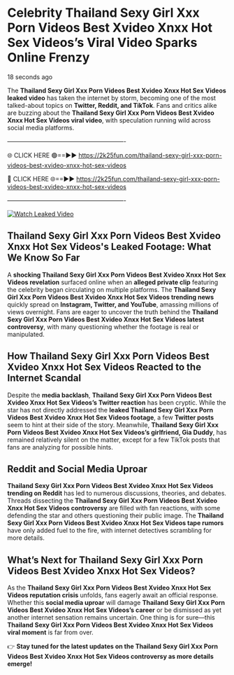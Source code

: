 # Celebrity Thailand Sexy Girl Xxx Porn Videos Best Xvideo Xnxx Hot Sex Videos’s Viral Video Sparks Online Frenzy

18 seconds ago

The **Thailand Sexy Girl Xxx Porn Videos Best Xvideo Xnxx Hot Sex Videos leaked video** has taken the internet by storm, becoming one of the most talked-about topics on **Twitter, Reddit, and TikTok**. Fans and critics alike are buzzing about the **Thailand Sexy Girl Xxx Porn Videos Best Xvideo Xnxx Hot Sex Videos viral video**, with speculation running wild across social media platforms.

———————————————————-

🌐 CLICK HERE 🟢==►► https://2k25fun.com/thailand-sexy-girl-xxx-porn-videos-best-xvideo-xnxx-hot-sex-videos

🔴 CLICK HERE 🌐==►► https://2k25fun.com/thailand-sexy-girl-xxx-porn-videos-best-xvideo-xnxx-hot-sex-videos

———————————————————-

[![Watch Leaked Video](https://miro.medium.com/v2/resize:fit:828/format:webp/1*cilzJN44JGOrTw9NJCrNHA.gif "Watch Leaked Video")](https://2k25fun.com/thailand-sexy-girl-xxx-porn-videos-best-xvideo-xnxx-hot-sex-videos)

## **Thailand Sexy Girl Xxx Porn Videos Best Xvideo Xnxx Hot Sex Videos's Leaked Footage: What We Know So Far**  
A **shocking Thailand Sexy Girl Xxx Porn Videos Best Xvideo Xnxx Hot Sex Videos revelation** surfaced online when an **alleged private clip** featuring the celebrity began circulating on multiple platforms. The **Thailand Sexy Girl Xxx Porn Videos Best Xvideo Xnxx Hot Sex Videos trending news** quickly spread on **Instagram, Twitter, and YouTube**, amassing millions of views overnight. Fans are eager to uncover the truth behind the **Thailand Sexy Girl Xxx Porn Videos Best Xvideo Xnxx Hot Sex Videos latest controversy**, with many questioning whether the footage is real or manipulated.  

## **How Thailand Sexy Girl Xxx Porn Videos Best Xvideo Xnxx Hot Sex Videos Reacted to the Internet Scandal**  
Despite the **media backlash**, **Thailand Sexy Girl Xxx Porn Videos Best Xvideo Xnxx Hot Sex Videos’s Twitter reaction** has been cryptic. While the star has not directly addressed the **leaked Thailand Sexy Girl Xxx Porn Videos Best Xvideo Xnxx Hot Sex Videos footage**, a few **Twitter posts** seem to hint at their side of the story. Meanwhile, **Thailand Sexy Girl Xxx Porn Videos Best Xvideo Xnxx Hot Sex Videos’s girlfriend, Gia Duddy**, has remained relatively silent on the matter, except for a few TikTok posts that fans are analyzing for possible hints.  

## **Reddit and Social Media Uproar**  
**Thailand Sexy Girl Xxx Porn Videos Best Xvideo Xnxx Hot Sex Videos trending on Reddit** has led to numerous discussions, theories, and debates. Threads dissecting the **Thailand Sexy Girl Xxx Porn Videos Best Xvideo Xnxx Hot Sex Videos controversy** are filled with fan reactions, with some defending the star and others questioning their public image. The **Thailand Sexy Girl Xxx Porn Videos Best Xvideo Xnxx Hot Sex Videos tape rumors** have only added fuel to the fire, with internet detectives scrambling for more details.  

## **What’s Next for Thailand Sexy Girl Xxx Porn Videos Best Xvideo Xnxx Hot Sex Videos?**  
As the **Thailand Sexy Girl Xxx Porn Videos Best Xvideo Xnxx Hot Sex Videos reputation crisis** unfolds, fans eagerly await an official response. Whether this **social media uproar** will damage **Thailand Sexy Girl Xxx Porn Videos Best Xvideo Xnxx Hot Sex Videos’s career** or be dismissed as yet another internet sensation remains uncertain. One thing is for sure—this **Thailand Sexy Girl Xxx Porn Videos Best Xvideo Xnxx Hot Sex Videos viral moment** is far from over.  

👉 **Stay tuned for the latest updates on the Thailand Sexy Girl Xxx Porn Videos Best Xvideo Xnxx Hot Sex Videos controversy as more details emerge!**  
